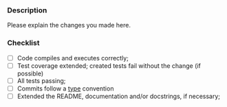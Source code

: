 ### Description
Please explain the changes you made here.

### Checklist
- [ ] Code compiles and executes correctly;
- [ ] Test coverage extended; created tests fail without the change (if possible)
- [ ] All tests passing;
- [ ] Commits follow a [type](https://gist.github.com/brianclements/841ea7bffdb01346392c#type) convention
- [ ] Extended the README, documentation and/or docstrings, if necessary;
